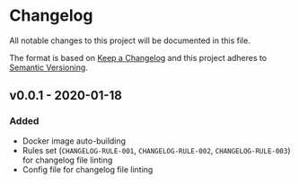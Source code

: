 # Changelog

All notable changes to this project will be documented in this file.

The format is based on [Keep a Changelog][keepachangelog] and this project adheres to [Semantic Versioning][semver].

## v0.0.1 - 2020-01-18

### Added

- Docker image auto-building
- Rules set (`CHANGELOG-RULE-001`, `CHANGELOG-RULE-002`, `CHANGELOG-RULE-003`) for changelog file linting
- Config file for changelog file linting

[keepachangelog]:https://keepachangelog.com/en/1.0.0/
[semver]:https://semver.org/spec/v2.0.0.html
